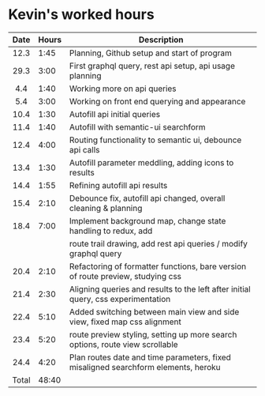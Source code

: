 # Kevin's worked hours

| Date  | Hours | Description                                                                       |
| :---: | ----- | --------------------------------------------------------------------------------- |
| 12.3  | 1:45  | Planning, Github setup and start of program                                       |
| 29.3  | 3:00  | First graphql query, rest api setup, api usage planning                           |
|  4.4  | 1:40  | Working more on api queries                                                       |
|  5.4  | 3:00  | Working on front end querying and appearance                                      |
| 10.4  | 1:30  | Autofill api initial queries                                                      |
| 11.4  | 1:40  | Autofill with semantic-ui searchform                                              |
| 12.4  | 4:00  | Routing functionality to semantic ui, debounce api calls                          |
| 13.4  | 1:30  | Autofill parameter meddling, adding icons to results                              |
| 14.4  | 1:55  | Refining autofill api results                                                     |
| 15.4  | 2:10  | Debounce fix, autofill api changed, overall cleaning & planning                   |
| 18.4  | 7:00  | Implement background map, change state handling to redux, add                     |
|       |       | route trail drawing, add rest api queries / modify graphql query                  |
| 20.4  | 2:10  | Refactoring of formatter functions, bare version of route preview, studying css   |
| 21.4  | 2:30  | Aligning queries and results to the left after initial query, css experimentation |
| 22.4  | 5:10  | Added switching between main view and side view, fixed map css alignment          |
| 23.4  | 5:20  | route preview styling, setting up more search options, route view scrollable      |
| 24.4  | 4:20  | Plan routes date and time parameters, fixed misaligned searchform elements, heroku|
| Total | 48:40 |                                                                                   |
